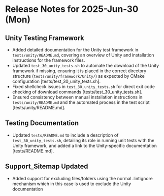 # Release Notes for 2025-Jun-30 (Mon)

## Unity Testing Framework

- Added detailed documentation for the Unity test framework in `tests/unity/README.md`, covering an overview of Unity and installation instructions for the framework files.
- Updated `test_30_unity_tests.sh` to automate the download of the Unity framework if missing, ensuring it is placed in the correct directory structure (`tests/unity/framework/Unity/`) as expected by CMake configuration [tests/test_30_unity_tests.sh].
- Fixed shellcheck issues in `test_30_unity_tests.sh` for direct exit code checking of download commands [tests/test_30_unity_tests.sh].
- Ensured consistency between manual installation instructions in `tests/unity/README.md` and the automated process in the test script [tests/unity/README.md].

## Testing Documentation

- Updated `tests/README.md` to include a description of `test_30_unity_tests.sh`, detailing its role in running unit tests with the Unity framework, and added a link to the Unity-specific documentation [tests/README.md].

## Support_Sitemap Updated

- Added support for excluding files/folders using the normal .lintignore mechanism which in this case is used to exclude the Unity documentation
